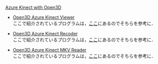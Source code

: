 [Azure Kinect with Open3D](http://www.open3d.org/docs/release/tutorial/sensor/azure_kinect.html)

- [Open3D Azure Kinect Viewer](http://www.open3d.org/docs/release/tutorial/sensor/azure_kinect.html#open3d-azure-kinect-viewer)<br/>
    ここで紹介されているプログラムは，[ここ](../../example_official/examples/python/reconstruction_system/sensors/azure_kinect_viewer.py)にあるのでそちらを参考に．

- [Open3D Azure Kinect Recoder](http://www.open3d.org/docs/release/tutorial/sensor/azure_kinect.html#open3d-azure-kinect-recorder)<br/>
    ここで紹介されているプログラムは，[ここ](../../example_official/examples/python/reconstruction_system/sensors/azure_kinect_recorder.py)にあるのでそちらを参考に．

- [Open3D Azure Kinect MKV Reader](http://www.open3d.org/docs/release/tutorial/sensor/azure_kinect.html#open3d-azure-kinect-mkv-reader)<br/>
    ここで紹介されているプログラムは，[ここ](../../example_official/examples/python/reconstruction_system/sensors/azure_kinect_mkv_reader.py)にあるのでそちらを参考に．